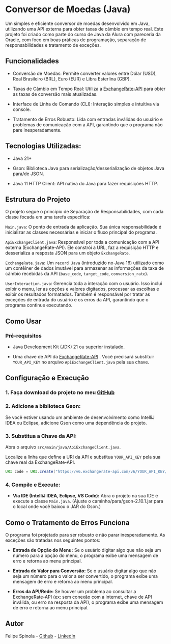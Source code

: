 # Conversor de Moedas (Java)
Um simples e eficiente conversor de moedas desenvolvido em Java, utilizando uma API externa para obter taxas de câmbio em tempo real. Este projeto foi criado como parte do curso de Java da Alura com pareceria da Oracle, com foco em boas práticas de programação, separação de responsabilidades e tratamento de exceções.

## Funcionalidades
* Conversão de Moedas: Permite converter valores entre Dólar (USD), Real Brasileiro (BRL), Euro (EUR) e Libra Esterlina (GBP).

* Taxas de Câmbio em Tempo Real: Utiliza a [ExchangeRate-API](https://www.exchangerate-api.com/) para obter as taxas de conversão mais atualizadas.

* Interface de Linha de Comando (CLI): Interação simples e intuitiva via console.

* Tratamento de Erros Robusto: Lida com entradas inválidas do usuário e problemas de comunicação com a API, garantindo que o programa não pare inesperadamente.

## Tecnologias Utilizadas:
* Java 21+

* Gson: Biblioteca Java para serialização/desserialização de objetos Java para/de JSON.

* Java 11 HTTP Client: API nativa do Java para fazer requisições HTTP.

## Estrutura do Projeto
O projeto segue o princípio de Separação de Responsabilidades, com cada classe focada em uma tarefa específica:

````Main.java````: O ponto de entrada da aplicação. Sua única responsabilidade é inicializar as classes necessárias e iniciar o fluxo principal do programa.

```ApiExchangeClient.java```: Responsável por toda a comunicação com a API externa (ExchangeRate-API). Ele constrói a URL, faz a requisição HTTP e desserializa a resposta JSON para um objeto ```ExchangeRate```.

```ExchangeRate.java```: Um ```record Java``` (introduzido no Java 16) utilizado como um contêiner de dados imutável para armazenar as informações da taxa de câmbio recebidas da API (```base_code```, ```target_code```, ```conversion_rate```).

```UserInteraction.java```: Gerencia toda a interação com o usuário. Isso inclui exibir o menu, ler as opções e valores digitados, processar as escolhas e exibir os resultados formatados. Também é responsável por tratar as exceções de entrada do usuário e os erros da API, garantindo que o programa continue executando.

## Como Usar
### Pré-requisitos
* Java Development Kit (JDK) 21 ou superior instalado.

* Uma chave de API da [ExchangeRate-API](https://www.exchangerate-api.com/) . Você precisará substituir ```YOUR_API_KEY``` no arquivo ```ApiExchangeClient.java``` pela sua chave.

## Configuração e Execução

### 1. Faça download do projeto no meu [GitHub](https://github.com/FelipeSpinola008/Conversor-de-moedas-Projeto-alura.git)

### 2. Adicione a biblioteca Gson:

Se você estiver usando um ambiente de desenvolvimento como IntelliJ IDEA ou Eclipse, adicione Gson como uma dependência do projeto.

### 3. Substitua a Chave da API:

Abra o arquivo ```src/main/java/ApiExchangeClient.java```.

Localize a linha que define a URI da API e substitua ```YOUR_API_KEY``` pela sua chave real da ExchangeRate-API.

``` Java
URI code = URI.create("https://v6.exchangerate-api.com/v6/YOUR_API_KEY/pair/" + baseCode + "/" + targetCode);
````
### 4. Compile e Execute:

* **Via IDE (IntelliJ IDEA, Eclipse, VS Code):** Abra o projeto na sua IDE e execute a classe ```Main.java```.
(Ajuste o caminho/para/gson-2.10.1.jar para o local onde você baixou o JAR do Gson.)

## Como o Tratamento de Erros Funciona
O programa foi projetado para ser robusto e não parar inesperadamente. As exceções são tratadas nos seguintes pontos:

* __Entrada de Opção do Menu:__ Se o usuário digitar algo que não seja um número para a opção do menu, o programa exibe uma mensagem de erro e retorna ao menu principal.

* __Entrada de Valor para Conversão:__ Se o usuário digitar algo que não seja um número para o valor a ser convertido, o programa exibe uma mensagem de erro e retorna ao menu principal.

* __Erros da API/Rede:__ Se houver um problema ao consultar a ExchangeRate-API (ex: sem conexão com a internet, chave de API inválida, ou erro na resposta da API), o programa exibe uma mensagem de erro e retorna ao menu principal.

## Autor
Felipe Spinola - [Github](https://github.com/FelipeSpinola008) - [LinkedIn](https://www.linkedin.com/in/felipespinola008/)
